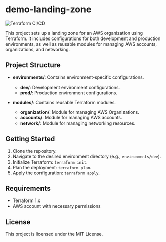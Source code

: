 # demo-landing-zone

![Terraform CI/CD](https://github.com/willhallonline/demo-landing-zone/actions/workflows/terraform.yml/badge.svg)

This project sets up a landing zone for an AWS organization using Terraform. It includes configurations for both development and production environments, as well as reusable modules for managing AWS accounts, organizations, and networking.

## Project Structure

- **environments/**: Contains environment-specific configurations.
  - **dev/**: Development environment configurations.
  - **prod/**: Production environment configurations.
  
- **modules/**: Contains reusable Terraform modules.
  - **organization/**: Module for managing AWS Organizations.
  - **accounts/**: Module for managing AWS accounts.
  - **network/**: Module for managing networking resources.

## Getting Started

1. Clone the repository.
2. Navigate to the desired environment directory (e.g., `environments/dev`).
3. Initialize Terraform: `terraform init`.
4. Plan the deployment: `terraform plan`.
5. Apply the configuration: `terraform apply`.

## Requirements

- Terraform 1.x
- AWS account with necessary permissions

## License

This project is licensed under the MIT License.
